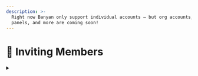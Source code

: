 ```yaml
---
description: >-
  Right now Banyan only support individual accounts – but org accounts, Admin
  panels, and more are coming soon!
---
```


# 🧑 Inviting Members





</details>

<details>

<summary></summary>



</details>
